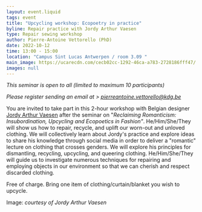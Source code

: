 ```yaml
---
layout: event.liquid
tags: event
title: "Upcycling workshop: Ecopoetry in practice"
byline: Repair practice with Jordy Arthur Vaesen
type: Repair sewing workshop
author: Pierre-Antoine Vettorello (PhD)
date: 2022-10-12
time: 13:00 - 15:00
location: "Campus Sint Lucas Antwerpen / room 3.09 "
main_image: https://ucarecdn.com/cecb02cc-1292-46ca-a783-2728186fff47/
images: null
---
```

*This seminar is open to all (limited to maximum 10 participants)*

*Please register sending an email at  > pierreantoine.vettorello@kdg.be*

You are invited to take part in this 2-hour workshop with Belgian designer [Jordy Arthur Vaesen](https://www.tiktok.com/@jordyarthur_?lang=fr) after the seminar on "*Reclaiming Romanticism: Insubordination, Upcycling and Ecopoetics in Fashion"*. He/Him/She/They will show us how to repair, recycle, and uplift our worn-out and unloved clothing. We will collectively learn about Jordy's practice and explore ideas to share his knowledge through social media in order to deliver a "romantic" lecture on clothing that crosses genders. We will explore his principles for dismantling, recycling, upcycling, and queering clothing. He/Him/She/They will guide us to investigate numerous techniques for repairing and employing objects in our environment so that we can cherish and respect discarded clothing.

Free of charge. Bring one item of clothing/curtain/blanket you wish to upcycle.

Image: *courtesy of Jordy Arthur Vaesen*